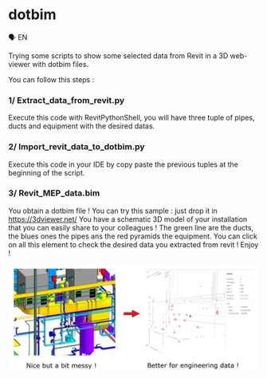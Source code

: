 # dotbim

🗣️ EN

Trying some scripts to show some selected data from Revit in a 3D web-viewer with dotbim files.

You can follow this steps :

### 1/ Extract_data_from_revit.py

Execute this code with RevitPythonShell, you will have three tuple of pipes, ducts and equipment with the desired datas.

### 2/ Import_revit_data_to_dotbim.py

Execute this code in your IDE by copy paste the previous tuples at the beginning of the script.

### 3/ Revit_MEP_data.bim

You obtain a dotbim file ! You can try this sample : just drop it in https://3dviewer.net/
You have a schematic 3D model of your installation that you can easily share to your colleagues !
The green line are the ducts, the blues ones the pipes ans the red pyramids the equipment.
You can click on all this element to check the desired data you extracted from revit !
Enjoy !

![alt text](https://github.com/os4bim/dotbim/blob/main/revit_dotbim.png)
